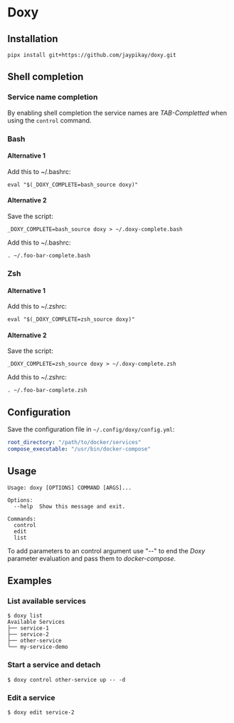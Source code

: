 # Doxy

## Installation

```shell
pipx install git+https://github.com/jaypikay/doxy.git
```

## Shell completion

### Service name completion

By enabling shell completion the service names are *TAB-Completted* when using the `control`
command.

### Bash

#### Alternative 1
Add this to ~/.bashrc:
```
eval "$(_DOXY_COMPLETE=bash_source doxy)"
```

#### Alternative 2
Save the script:
```shell
_DOXY_COMPLETE=bash_source doxy > ~/.doxy-complete.bash
```

Add this to ~/.bashrc:
```
. ~/.foo-bar-complete.bash
````

### Zsh

#### Alternative 1
Add this to ~/.zshrc:
```
eval "$(_DOXY_COMPLETE=zsh_source doxy)"
```

#### Alternative 2
Save the script:
```shell
_DOXY_COMPLETE=zsh_source doxy > ~/.doxy-complete.zsh
```

Add this to ~/.zshrc:
```
. ~/.foo-bar-complete.zsh
```

## Configuration

Save the configuration file in `~/.config/doxy/config.yml`:
```yaml
root_directory: "/path/to/docker/services"
compose_executable: "/usr/bin/docker-compose"
```

## Usage

```
Usage: doxy [OPTIONS] COMMAND [ARGS]...

Options:
  --help  Show this message and exit.

Commands:
  control
  edit
  list
```

To add parameters to an control argument use "--" to end the *Doxy* parameter evaluation and pass
them to *docker-compose*.

## Examples

### List available services
```shell
$ doxy list
Available Services
├── service-1
├── service-2
├── other-service
└── my-service-demo
```

### Start a service and detach
```shell
$ doxy control other-service up -- -d
```

### Edit a service
```shell
$ doxy edit service-2
```
